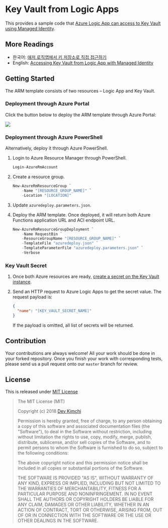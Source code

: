 # Key Vault from Logic Apps #

This provides a sample code that [Azure Logic App can access to Key Vault using Managed Identity](https://docs.microsoft.com/en-us/azure/logic-apps/create-managed-service-identity).


## More Readings ##

* 한국어: [애저 로직앱에서 키 저장소로 직접 접근하기](https://blog.aliencube.org/ko/2018/10/24/accessing-key-vault-from-logic-apps-with-managed-identity/)
* English: [Accessing Key Vault from Logic App with Managed Identity](https://devkimchi.com/2018/10/24/accessing-key-vault-from-logic-apps-with-managed-identity/)


## Getting Started ##

The ARM template consists of two resources &ndash; Logic App and Key Vault.


### Deployment through Azure Portal ###

Click the button below to deploy the ARM template through Azure Portal:

<a href="https://portal.azure.com/#create/Microsoft.Template/uri/https%3A%2F%2Fraw.githubusercontent.com%2Fdevkimchi%2FKey-Vault-from-Logic-Apps%2Fmaster%2Fazuredeploy.json" target="_blank">
  <img src="https://azuredeploy.net/deploybutton.png" />
</a>


### Deployment through Azure PowerShell ###

Alternatively, deploy it through Azure PowerShell.

1. Login to Azure Resource Manager through PowerShell.

    ```powershell
    Login-AzureRmAccount
    ```
1. Create a resource group.

    ```powershell
    New-AzureRmResourceGroup `
        -Name "[RESOURCE_GROUP_NAME]" `
        -Location "[LOCATION]"
    ```

1. Update `azuredeploy.parameters.json`.
1. Deploy the ARM template. Once deployed, it will return both Azure Functions application URL and ACI endpoint URL.

    ```powershell
    New-AzureRmResourceGroupDeployment `
        -Name RequestBin `
        -ResourceGroupName "[RESOURCE_GROUP_NAME]" `
        -TemplateFile "azuredeploy.json" `
        -TemplateParameterFile "azuredeploy.parameters.json" `
        -Verbose
    ```


### Key Vault Secret ###

1. Once both Azure resources are ready, [create a secret on the Key Vault instance](https://docs.microsoft.com/en-us/azure/key-vault/quick-create-portal#add-a-secret-to-key-vault).

1. Send an HTTP request to Azure Logic Apps to get the secret value. The request payload is:

    ```json
    {
      "name": "[KEY_VAULT_SECRET_NAME]"
    }
    ```

   If the payload is omitted, all list of secrets will be returned.


## Contribution ##

Your contributions are always welcome! All your work should be done in your forked repository. Once you finish your work with corresponding tests, please send us a pull request onto our `master` branch for review.


## License ##

This is released under [MIT License](http://opensource.org/licenses/MIT)

> The MIT License (MIT)
>
> Copyright (c) 2018 [Dev Kimchi](https://devkimchi.com)
> 
> Permission is hereby granted, free of charge, to any person obtaining a copy of this software and associated documentation files (the "Software"), to deal in the Software without restriction, including without limitation the rights to use, copy, modify, merge, publish, distribute, sublicense, and/or sell copies of the Software, and to permit persons to whom the Software is furnished to do so, subject to the following conditions:
> 
> The above copyright notice and this permission notice shall be included in all copies or substantial portions of the Software.
> 
> THE SOFTWARE IS PROVIDED "AS IS", WITHOUT WARRANTY OF ANY KIND, EXPRESS OR IMPLIED, INCLUDING BUT NOT LIMITED TO THE WARRANTIES OF MERCHANTABILITY, FITNESS FOR A PARTICULAR PURPOSE AND NONINFRINGEMENT. IN NO EVENT SHALL THE AUTHORS OR COPYRIGHT HOLDERS BE LIABLE FOR ANY CLAIM, DAMAGES OR OTHER LIABILITY, WHETHER IN AN ACTION OF CONTRACT, TORT OR OTHERWISE, ARISING FROM, OUT OF OR IN CONNECTION WITH THE SOFTWARE OR THE USE OR OTHER DEALINGS IN THE SOFTWARE.
